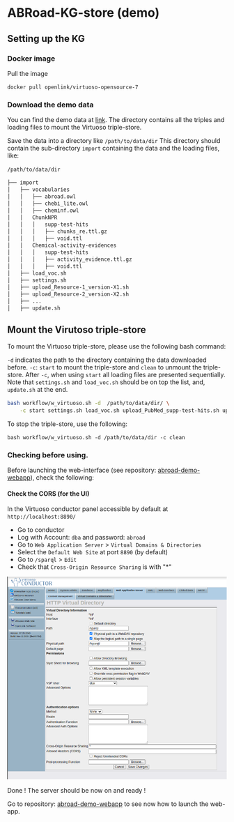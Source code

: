 <!--
SPDX-FileCopyrightText: 2025 2025 Idiap Research Institute <contact@idiap.ch>
SPDX-FileContributor: Delmas Maxime maxime.delmas@idiap.ch
SPDX-License-Identifier: gpl-3.0-or-later.txt
-->

# ABRoad-KG-store (demo)

## Setting up the KG

### Docker image

Pull the image
```{bash}
docker pull openlink/virtuoso-opensource-7
```

### Download the demo data

You can find the demo data at [link](https://zenodo.org/records/15481114).
The directory contains all the triples and loading files to mount the Virtuoso triple-store.

Save the data into a directory like `/path/to/data/dir`
This directory should contain the sub-directory `import` containing the data and the loading files, like:

`/path/to/data/dir`
```
├── import
│   ├── vocabularies
│   │   ├── abroad.owl
│   │   ├── chebi_lite.owl
│   │   ├── cheminf.owl
│   │   ChunkNPR
│   │   │   supp-test-hits
│   │   │   ├── chunks_re.ttl.gz
│   │   │   ├── void.ttl
│   │   Chemical-activity-evidences
│   │   │   supp-test-hits
│   │   │   ├── activity_evidence.ttl.gz
│   │   │   ├── void.ttl
│   ├── load_voc.sh
│   ├── settings.sh
│   ├── upload_Resource-1_version-X1.sh
│   ├── upload_Resource-2_version-X2.sh
│   ├── ...
│   ├── update.sh
```




## Mount the Virutoso triple-store

To mount the Virtuoso triple-store, please use the following bash command:

`-d` indicates the path to the directory containing the data downloaded before.
`-c`: `start` to mount the triple-store and `clean` to unmount the triple-store. After `-c`, when using `start` all loading files are presented sequentially. Note that `settings.sh` and `load_voc.sh` should be on top the list, and, `update.sh` at the end.

```bash
bash workflow/w_virtuoso.sh -d  /path/to/data/dir/ \
    -c start settings.sh load_voc.sh upload_PubMed_supp-test-hits.sh upload_LOTUS_2023-01-06.sh upload_TiabFetchedDocumentDiscusses_supp-test-hits.sh upload_TiabNPR_supp-test-hits.sh upload_ChunkNPR_supp-test-hits.sh upload_gbif-taxonomy_28-08-2023.sh upload_identification_test-hits-supp.sh upload_PubMed_only-lotus.sh upload_Chemical-activity-evidences_supp-test-hits.sh upload_Organism-activity-evidences_supp-test-hits.sh update.sh
```


To stop the triple-store, use the following:
```
bash workflow/w_virtuoso.sh -d /path/to/data/dir -c clean
```

### Checking before using.

Before launching the web-interface (see repository: [abroad-demo-webapp](https://github.com/idiap/abroad-demo-webapp)), check the following:

#### Check the CORS (for the UI)

In the Virtuoso conductor panel accessible by default at `http://localhost:8890/`

* Go to conductor
* Log with Account: `dba` and password: `abroad`
* Go to `Web Application Server` > `Virtual Domains & Directories`
* Select the `Default Web Site` at port `8890` (by default)
* Go to `/sparql` > `Edit`
* Check that `Cross-Origin Resource Sharing` is with "*"

![Screenshot](screenshots/cors-settings.png)


Done ! The server should be now on and ready !

Go to repository: [abroad-demo-webapp](https://github.com/idiap/abroad-demo-webapp) to see now how to launch the web-app.

